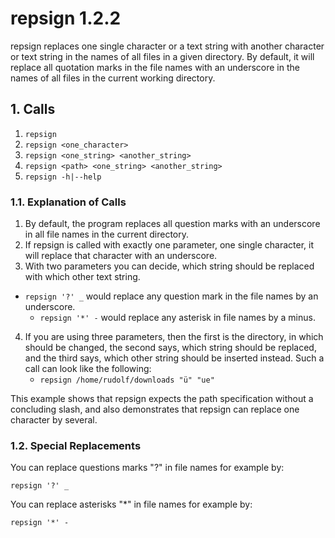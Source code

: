 # repsign 1.2.2

repsign replaces one single character or a text string with another character or text string in the names of all files in a given directory. By default, it will replace all quotation marks in the file names with an underscore in the names of all files in the current working directory.

## 1. Calls

1. `repsign`
2. `repsign <one_character>`
3. `repsign <one_string> <another_string>`
4. `repsign <path> <one_string> <another_string>`
5. `repsign -h|--help`

### 1.1. Explanation of Calls

1. By default, the program replaces all question marks with an underscore in all file names in the current directory. 
2. If repsign is called with exactly one parameter, one single 
   character, it will replace that character with an underscore. 
3. With two parameters you can decide, which string should be replaced 
   with which other text string. 
- `repsign '?' _`  would replace any question mark in the file names by an underscore.
   - `repsign '*' -` would replace any asterisk in file names by a minus.
4. If you are using three parameters, then the first is the directory, 
   in which should be changed, the second says, which string should 
   be replaced, and the third says, which other string should be 
   inserted instead. Such a call can look like the following:
   - `repsign /home/rudolf/downloads "ü" "ue"`

This example shows that repsign expects the path specification without a concluding slash, and also demonstrates that repsign can replace one character by several.

### 1.2. Special Replacements

You can replace questions marks "?" in file names for example by:

```shell
repsign '?' _
```

You can replace asterisks "*" in file names for example by:

```shell
repsign '*' -
```
